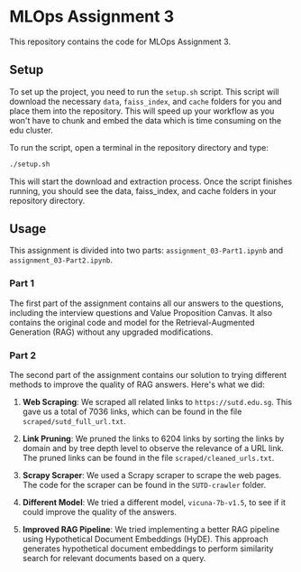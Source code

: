 # MLOps Assignment 3

This repository contains the code for MLOps Assignment 3.

## Setup

To set up the project, you need to run the `setup.sh` script. This script will download the necessary `data`, `faiss_index`, and `cache` folders for you and place them into the repository. This will speed up your workflow as you won't have to chunk and embed the data which is time consuming on the edu cluster.

To run the script, open a terminal in the repository directory and type:

```bash
./setup.sh
```

This will start the download and extraction process. Once the script finishes running, you should see the data, faiss_index, and cache folders in your repository directory.

## Usage
This assignment is divided into two parts: `assignment_03-Part1.ipynb` and `assignment_03-Part2.ipynb`.

### Part 1

The first part of the assignment contains all our answers to the questions, including the interview questions and Value Proposition Canvas. It also contains the original code and model for the Retrieval-Augmented Generation (RAG) without any upgraded modifications.

### Part 2

The second part of the assignment contains our solution to trying different methods to improve the quality of RAG answers. Here's what we did:

1. **Web Scraping**: We scraped all related links to `https://sutd.edu.sg`. This gave us a total of 7036 links, which can be found in the file `scraped/sutd_full_url.txt`.

2. **Link Pruning**: We pruned the links to 6204 links by sorting the links by domain and by tree depth level to observe the relevance of a URL link. The pruned links can be found in the file `scraped/cleaned_urls.txt`.

3. **Scrapy Scraper**: We used a Scrapy scraper to scrape the web pages. The code for the scraper can be found in the `SUTD-crawler` folder.

4. **Different Model**: We tried a different model, `vicuna-7b-v1.5`, to see if it could improve the quality of the answers.

5. **Improved RAG Pipeline**: We tried implementing a better RAG pipeline using Hypothetical Document Embeddings (HyDE). This approach generates hypothetical document embeddings to perform similarity search for relevant documents based on a query.
